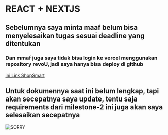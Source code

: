# REACT + NEXTJS 

## Sebelumnya saya minta maaf belum bisa menyelesaikan tugas sesuai deadline yang ditentukan

### Dan mmaf juga saya tidak bisa login ke vercel menggunakan repository revoU, jadi saya hanya bisa deploy di github

[ini Link ShopSmart](https://revou-fsse-oct24.github.io/milestone-2-andikazulprisa/)

## Untuk dokumennya saat ini belum lengkap, tapi akan secepatnya saya update, tentu saja requirements dari milestone-2 ini juga akan saya selesaikan secepatnya


![SORRY](https://i.pinimg.com/474x/b9/c2/83/b9c2837b4a664ab28013bcf1ba1692c3.jpg)

